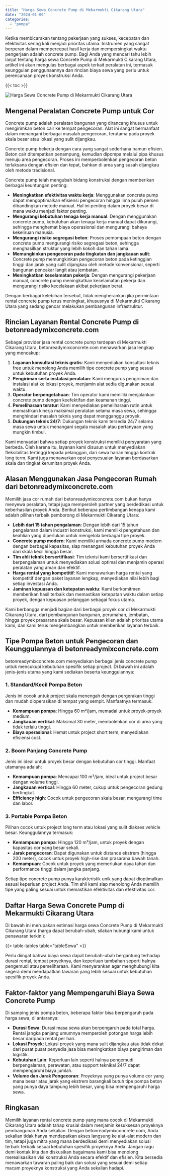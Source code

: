 ```yaml
---
title: "Harga Sewa Concrete Pump di Mekarmukti Cikarang Utara"
date: "2024-01-06"
categories: 
  - "pompa"
---
```


Ketika membicarakan tentang pekerjaan yang sukses, kecepatan dan efektivitas sering kali menjadi prioritas utama. Instrumen yang sangat berperan dalam mempercepat hasil kerja dan mempersingkat waktu pengerjaan adalah concrete pump. Bagi Anda yang mencari tahu lebih lanjut tentang harga sewa Concrete Pump di Mekarmukti Cikarang Utara, artikel ini akan mengulas berbagai aspek terkait peralatan ini, termasuk keunggulan penggunaannya dan rincian biaya sewa yang perlu untuk perencanaan proyek konstruksi Anda.

{{< toc >}}

![Harga Sewa Concrete Pump di Mekarmukti Cikarang Utara](https://betoncor8.github.io/pump/concrete-pump%20(23).png)

## Mengenal Peralatan Concrete Pump untuk Cor

Concrete pump adalah peralatan bangunan yang dirancang khusus untuk mengirimkan beton cair ke tempat pengecoran. Alat ini sangat bermanfaat dalam menangani berbagai masalah pengecoran, terutama pada proyek skala besar atau lokasi yang sulit dijangkau.

Concrete pump bekerja dengan cara yang sangat sederhana namun efisien. Beton cair ditempatkan penampung, kemudian dipompa melalui pipa khusus menuju area pengecoran. Proses ini memperbolehkan pengecoran beton terlaksana dengan efisien dan tepat, bahkan di area yang susah dijangkau oleh metode tradisional.

Concrete pump telah mengubah bidang konstruksi dengan memberikan berbagai keuntungan penting:

- **Meningkatkan efektivitas waktu kerja**: Menggunakan concrete pump dapat mengoptimalkan efisiensi pengecoran hingga lima puluh persen dibandingkan metode manual. Hal ini penting dalam proyek besar di mana waktu menjadi faktor penting.
- **Mengurangi kebutuhan tenaga kerja manual**: Dengan menggunakan concrete pump, kebutuhan akan tenaga kerja manual dapat dikurangi, sehingga menghemat biaya operasional dan mengurangi bahaya kekeliruan manusia.
- **Mengurangi risiko segregasi beton**: Proses pemompaan beton dengan concrete pump mengurangi risiko segregasi beton, sehingga menghasilkan struktur yang lebih kokoh dan tahan lama.
- **Memungkinkan pengecoran pada tingkatan dan jangkauan sulit**: Concrete pump memungkinkan pengecoran beton pada ketinggian tinggi dan jarak yang sulit dijangkau oleh metode konvensional, seperti bangunan pencakar langit atau jembatan.
- **Meningkatkan keselamatan pekerja**: Dengan mengurangi pekerjaan manual, concrete pump meningkatkan keselamatan pekerja dan mengurangi risiko kecelakaan akibat pekerjaan berat.

Dengan berbagai kelebihan tersebut, tidak mengherankan jika permintaan rental concrete pump terus meningkat, khususnya di Mekarmukti Cikarang Utara yang sedang gencar melakukan pembangunan infrastruktur.

## Rincian Layanan Rental Concrete Pump di betonreadymixconcrete.com

Sebagai provider jasa rental concrete pump terdepan di Mekarmukti Cikarang Utara, betonreadymixconcrete.com menawarkan jasa lengkap yang mencakup:

1. **Layanan konsultasi teknis gratis**: Kami menyediakan konsultasi teknis free untuk menolong Anda memilih tipe concrete pump yang sesuai untuk kebutuhan proyek Anda.
2. **Pengiriman serta instalasi peralatan**: Kami mengurus pengiriman dan instalasi alat ke lokasi proyek, menjamin alat sedia digunakan sesuai waktu.
3. **Operator berpengetahuan**: Tim operator kami memiliki menjalankan concrete pump dengan keefektifan dan keamanan tinggi.
4. **Pemeliharaan teratur**: Kami menyediakan pemeliharaan rutin untuk memastikan kinerja maksimal peralatan selama masa sewa, sehingga menghindari masalah teknis yang dapat mengganggu proyek.
5. **Dukungan teknis 24/7**: Dukungan teknis kami tersedia 24/7 selama masa sewa untuk menangani segala masalah atau pertanyaan yang mungkin timbul.

Kami menyadari bahwa setiap proyek konstruksi memiliki persyaratan yang berbeda. Oleh karena itu, layanan kami disusun untuk menyediakan fleksibilitas tertinggi kepada pelanggan, dari sewa harian hingga kontrak long term. Kami juga menawarkan opsi penyesuaian layanan berdasarkan skala dan tingkat kerumitan proyek Anda.

## Alasan Menggunakan Jasa Pengecoran Rumah dari betonreadymixconcrete.com

Memilih jasa cor rumah dari betonreadymixconcrete.com bukan hanya menyewa peralatan, tetapi juga memperoleh partner yang berdedikasi untuk keberhasilan proyek Anda. Berikut beberapa pertimbangan kenapa kami adalah pilihan terbaik pemborong di Mekarmukti Cikarang Utara:

- **Lebih dari 15 tahun pengalaman**: Dengan lebih dari 15 tahun pengalaman dalam industri konstruksi, kami memiliki pengetahuan dan keahlian yang diperlukan untuk mengelola berbagai tipe proyek.
- **Concrete pump modern**: Kami memiliki armada concrete pump modern dengan berbagai kapasitas, siap menangani kebutuhan proyek Anda dari skala kecil hingga besar.
- **Tim ahli teknik bersertifikasi**: Tim teknisi kami bersertifikasi dan berpengalaman untuk menyediakan solusi optimal dan menjamin operasi peralatan yang aman dan efektif.
- **Harga rental yang kompetitif**: Kami menawarkan harga rental yang kompetitif dengan paket layanan lengkap, menyediakan nilai lebih bagi setiap investasi Anda.
- **Jaminan kepuasan dan ketepatan waktu**: Kami berkomitmen memberikan hasil terbaik dan memastikan ketepatan waktu dalam setiap proyek, dengan kepuasan pelanggan sebagai fokus utama.

Kami berbangga menjadi bagian dari berbagai proyek cor di Mekarmukti Cikarang Utara, dari pembangunan bangunan, perumahan, jembatan, hingga proyek prasarana skala besar. Kepuasan klien adalah prioritas utama kami, dan kami terus mengembangkan untuk memberikan layanan terbaik.

## Tipe Pompa Beton untuk Pengecoran dan Keunggulannya di betonreadymixconcrete.com

betonreadymixconcrete.com menyediakan berbagai jenis concrete pump untuk mencukupi kebutuhan spesifik setiap project. Di bawah ini adalah jenis-jenis utama yang kami sediakan beserta keunggulannya:

### 1\. Standard/Kecil Pompa Beton

Jenis ini cocok untuk project skala menengah dengan pergerakan tinggi dan mudah dioperasikan di tempat yang sempit. Manfaatnya termasuk:

- **Kemampuan pompa**: Hingga 60 m³/jam, memadai untuk proyek-proyek medium.
- **Jangkauan vertikal**: Maksimal 30 meter, membolehkan cor di area yang tidak terlalu tinggi.
- **Biaya operasional**: Hemat untuk project short term, menyediakan efisiensi cost.

### 2\. Boom Panjang Concrete Pump

Jenis ini ideal untuk proyek besar dengan kebutuhan cor tinggi. Manfaat utamanya adalah:

- **Kemampuan pompa**: Mencapai 100 m³/jam, ideal untuk project besar dengan volume tinggi.
- **Jangkauan vertical**: Hingga 60 meter, cukup untuk pengecoran gedung bertingkat.
- **Efficiency high**: Cocok untuk pengecoran skala besar, mengurangi time dan labor.

### 3\. Portable Pompa Beton

Pilihan cocok untuk project long term atau lokasi yang sulit diakses vehicle besar. Keunggulannya termasuk:

- **Kemampuan pompa**: Hingga 120 m³/jam, untuk proyek dengan kapasitas cor yang besar sekali.
- **Jarak pengecoran**: Dapat digunakan untuk distance ekstrem (hingga 200 meter), cocok untuk proyek high-rise dan prasarana bawah tanah.
- **Kemampuan**: Cocok untuk proyek yang memerlukan daya tahan dan performance tinggi dalam jangka panjang.

Setiap tipe concrete pump punya karakteristik unik yang dapat dioptimalkan sesuai keperluan project Anda. Tim ahli kami siap menolong Anda memilih tipe yang paling sesuai untuk memastikan efektivitas dan efektivitas cor.

## Daftar Harga Sewa Concrete Pump di Mekarmukti Cikarang Utara

Di bawah ini merupakan estimasi harga sewa Concrete Pump di Mekarmukti Cikarang Utara (harga dapat berubah-ubah, silakan hubungi kami untuk penawaran terkini):

{{< table-tables table="tableSewa" >}}

Perlu diingat bahwa biaya sewa dapat berubah-ubah bergantung terhadap durasi rental, tempat proyeknya, dan keperluan tambahan seperti halnya pengemudi atau pemeliharaan. Kami menyarankan agar menghubungi kita segera demi mendapatkan tawaran yang lebih sesuai untuk kebutuhan spesifik proyek Anda.

## Faktor-faktor yang Mempengaruhi Biaya Sewa Concrete Pump

Di samping jenis pompa beton, beberapa faktor bisa berpengaruh pada harga sewa, di antaranya:

- **Durasi Sewa**: Durasi masa sewa akan berpengaruh pada total harga. Rental jangka panjang umumnya memperoleh potongan harga lebih besar daripada rental per hari.
- **Lokasi Proyek**: Lokasi proyek yang mana sulit dijangkau atau tidak dekat dari pusat pusat penyedia jasa bisa meningkatkan biaya pengiriman dan logistik.
- **Kebutuhan Lain**: Keperluan lain seperti halnya pengemudi berpengalaman, perawatan, atau support teknikal 24/7 dapat mempengaruhi biaya jumlah.
- **Volume dan Jarak Pengecoran**: Proyeknya yang punya volume cor yang mana besar atau jarak yang ekstrem barangkali butuh tipe pompa beton yang punya daya tampung lebih besar, yang bisa mempengaruhi harga sewa.

## Ringkasan

Memilih layanan rental concrete pump yang mana cocok di Mekarmukti Cikarang Utara adalah tahap krusial dalam menjamin kesuksesan proyeknya pembangunan Anda sekalian. Dengan betonreadymixconcrete.com, Anda sekalian tidak hanya mendapatkan akses langsung ke alat-alat modern dan tim, tetapi juga mitra yang mana berdedikasi demi menyediakan solusi terbaik terbaik sesuai kebutuhan spesifik proyeknya Anda. Jangan ragu demi kontak kita dan diskusikan bagaimana kami bisa menolong merealisasikan visi konstruksi Anda secara efektif dan efisien. Kita bersedia menawarkan tawaran paling baik dan solusi yang sesuai demi setiap macam proyeknya konstruksi yang Anda sekalian hadapi.
